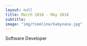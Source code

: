 ```yaml
---
layout: null
title: March 2018 - May 2018
subtitle:
image: "img/timeline/babynana.jpg"
---
```

Software Developer